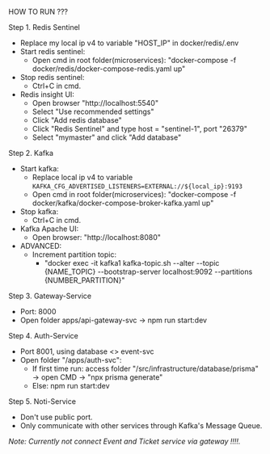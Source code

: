 HOW TO RUN ???

Step 1. Redis Sentinel
   - Replace my local ip v4 to variable "HOST_IP" in docker/redis/.env
   - Start redis sentinel:
     - Open cmd in root folder(microservices): "docker-compose -f docker/redis/docker-compose-redis.yaml up"
   - Stop redis sentinel:
     - Ctrl+C in cmd.
   - Redis insight UI:
       - Open browser "http://localhost:5540"
       - Select "Use recommended settings"
       - Click "Add redis database"
       - Click "Redis Sentinel" and type host = "sentinel-1", port "26379"
       - Select "mymaster" and click "Add database"

Step 2. Kafka
   - Start kafka:
      - Replace local ip v4 to variable `KAFKA_CFG_ADVERTISED_LISTENERS=EXTERNAL://${local_ip}:9193`
      - Open cmd in root folder(microservices): "docker-compose -f docker/kafka/docker-compose-broker-kafka.yaml up"
   - Stop kafka:
      - Ctrl+C in cmd.
   - Kafka Apache UI: 
      - Open browser: "http://localhost:8080"
   - ADVANCED:
      - Increment partition topic:
         - "docker exec -it kafka1 kafka-topic.sh --alter --topic \{NAME\_TOPIC\} --bootstrap-server localhost:9092 --partitions \{NUMBER\_PARTITION\}"

Step 3. Gateway-Service
   - Port: 8000
   - Open folder apps/api-gateway-svc  -> npm run start:dev

Step 4. Auth-Service
   - Port 8001, using database <> event-svc
   - Open folder "/apps/auth-svc": 
     - If first time run: access folder "/src/infrastructure/database/prisma" -> open CMD -> "npx prisma generate"
     - Else: npm run start:dev

Step 5. Noti-Service
   - Don't use public port.
   - Only communicate with other services through Kafka's Message Queue. 

*Note: Currently not connect Event and Ticket service via gateway !!!!.*
